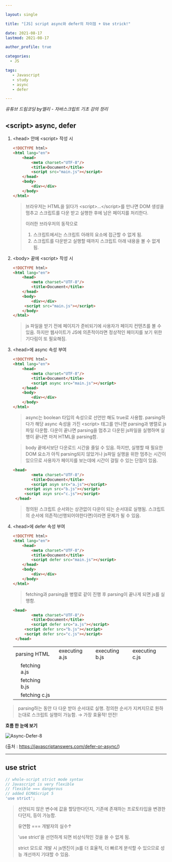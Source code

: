 ```yaml
---

layout: single

title: "[JS] script async와 defer의 차이점 + Use strick!"

date: 2021-08-17
lastmod: 2021-08-17

author_profile: true

categories: 
  - JS

tags: 
   - Javascript
   - study
   - async
   - defer

---
```


*유튜브 드림코딩 by엘리 - 자바스크립트 기초 강의 정리*



## \<script> async, defer



1. \<head> 안에 \<script> 작성 시

   ```html
   <!DOCTYPE html>
   <html lang="en">
       <head>
           <meta charset="UTF-8"/>
           <title>Document</title>
           <script src="main.js"></script>
       </head>
       <body>
           <div></div>
       </body>
   </html>
   ```

   
   
   > 브라우저는 HTML을 읽다가 \<script>...\</script>를 만나면 DOM 생성을 멈추고 
   > 스크립트를 다운 받고 실행한 후에 남은 페이지를 처리한다. 
   >
   > 이러한 브라우저의 동작으로
   >
   > 1. 스크립트에서는 스크립트 아래의 요소에 접근할 수 없게 됨.
   > 2. 스크립트를 다운받고 실행할 때까지 스크립트 아래 내용을 볼 수 없게 됨.
   
   
   
2. \<body> 끝에 \<script> 작성 시

   ```html
   <!DOCTYPE html>
   <html lang="en">
       <head>
           <meta charset="UTF-8"/>
           <title>Document</title>
       </head>
       <body>
           <div></div>
       	<script src="main.js"></script>
       </body>
   </html>
   ```

   
   
   > js 파일을 받기 전에 페이지가 준비되기에 사용자가 페이지 컨텐츠를 볼 수 있음. 
   > 하지만 웹사이트가 JS에 의존적이라면 정상적인 페이지를 보기 위한 기다림이 또 필요해짐.
   
   
   
3. \<head>에 async 속성 부여

   ```html
   <!DOCTYPE html>
   <html lang="en">
       <head>
           <meta charset="UTF-8"/>
           <title>Document</title>
           <script async src="main.js"></script>
       </head>
       <body>
           <div></div>
       </body>
   </html>
   ```

   
   
   > async는 boolean 타입의 속성으로 선언만 해도  true로 사용함. 
   > parsing하다가 해당 async 속성을 가진 \<script> 태그를 만나면 parsing과 병렬로 js파일 다운함. 
   > 다운이 끝나면 parsing을 멈추고 다운된 js파일을 실행하며 실행이 끝나면 마저 HTML을 parsing함.
   
   
   
   > body 끝에서보단 다운로드 시간을 줄일 수 있음. 
   > 하지만, 실행할 때 필요한 DOM 요소가 아직 parsing되지 않았거나 js파일 실행을 위한 멈추는 시간이 있으므로 
   > 사용자가 페이지를 보는데에 시간이 걸릴 수 있는 단점이 있음.
   
   

   
   ```HTML
   <head>
           <meta charset="UTF-8"/>
           <title>Document</title>
           <script asyn src="a.js"></script>
       	<script asyn src="b.js"></script>
       	<script asyn src="c.js"></script>
    </head>
   ```
   
   
   
   > 정의된 스크립트 순서와는 상관없이 다운이 되는 순서대로 실행됨. 
   > 스크립트의 순서에 의존적(선행되어야한다면)이라면 문제가 될 수 있음.

   
   
   
   
4. \<head>에 defer 속성 부여

   ```html
   <!DOCTYPE html>
   <html lang="en">
       <head>
           <meta charset="UTF-8"/>
           <title>Document</title>
           <script defer src="main.js"></script>
       </head>
       <body>
           <div></div>
       </body>
   </html>
   ```

   
   
   > fetching과 parsing을 병렬로 같이 진행 후 parsing이 끝나게 되면 js를 실행함. 
   
   
   
   
   ```html
   <head>
           <meta charset="UTF-8"/>
           <title>Document</title>
           <script defer src="a.js"></script>
       	<script defer src="b.js"></script>
       	<script defer src="c.js"></script>
    </head>
   ```
   
   <table>
       <tr>
       	<td colspan="5">parsing HTML</td>
           <td>executing a.js</td>
           <td>executing b.js</td>
           <td>executing c.js</td>
       </tr>
       <tr>
           <td></td>
           <td colspan="2">fetching a.js</td>
           <td colspan="2"></td>
           <td colspan="3"></td>
       </tr>
       <tr>
       	<td></td>
           <td>fetching b.js</td>
           <td colspan="3"></td>
           <td colspan="3"></td>
       </tr>
       <tr>
       	<td></td>
           <td colspan="4">fetching c.js</td>
           <td colspan="3"></td>
       </tr>
   </table>

> parsing하는 동안 다 다운 받아 순서대로 실행. 
> 정의한 순서가 지켜지므로 원하는대로 스크립트 실행이 가능함. → 가장 효율적! 안전!





**흐름 한 눈에 보기**

![Async-Defer-8](https://user-images.githubusercontent.com/78994909/129670561-f99596b1-a79b-44d1-a9ea-4ec8b50c9913.png)

(출처 : https://javascriptanswers.com/defer-or-async/)





---





## use strict



```javascript
// whole-script strict mode syntax
// Javascript is very flexible
// flexible === dangerous
// added ECMAScript 5
'use strict';
```

> 선언되지 않은 변수에 값을 할당한다던지, 
> 기존에  존재하는 프로토타입을 변경한다던지, 등이 가능함.
>
> 유연함 === 개발자의 실수↑
>
> 'use strict'을 선언하게 되면 비상식적인 것을 쓸 수 없게 됨.
>
> strict 모드로 개발 시 js엔진이 js를 더 효율적, 더 빠르게 분석할 수 있으므로 성능 개선까지 기대할 수 있음.

